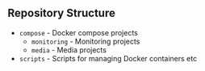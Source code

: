 ## Repository Structure

- `compose` - Docker compose projects
  - `monitoring` - Monitoring projects
  - `media` - Media projects
- `scripts` - Scripts for managing Docker containers etc
